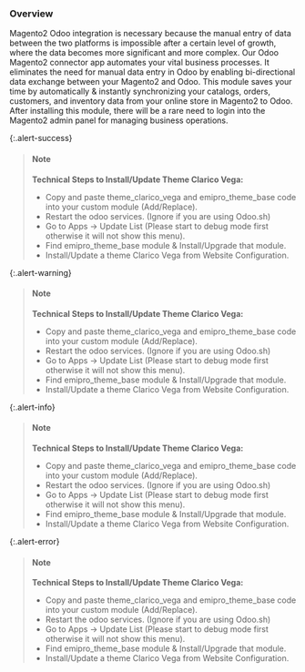 ### Overview
Magento2 Odoo integration is necessary because the manual entry of data between the two platforms is impossible after a certain level of growth, where the data becomes more significant and more complex. Our Odoo Magento2 connector app automates your vital business processes. It eliminates the need for manual data entry in Odoo by enabling bi-directional data exchange between your Magento2 and Odoo. This module saves your time by automatically & instantly synchronizing your catalogs, orders, customers, and inventory data from your online store in Magento2 to Odoo. After installing this module, there will be a rare need to login into the Magento2 admin panel for managing business operations.

{:.alert-success}
>#### Note
> **Technical Steps to Install/Update Theme Clarico Vega:**
>
> - Copy and paste theme_clarico_vega and emipro_theme_base code into your custom module (Add/Replace).
> - Restart the odoo services. (Ignore if you are using Odoo.sh)
> - Go to Apps -> Update List (Please start to debug mode first otherwise it will not show this menu).
> - Find emipro_theme_base module & Install/Upgrade that module.
> - Install/Update a theme Clarico Vega from Website Configuration.


{:.alert-warning}
>#### Note
> **Technical Steps to Install/Update Theme Clarico Vega:**
>
> - Copy and paste theme_clarico_vega and emipro_theme_base code into your custom module (Add/Replace).
> - Restart the odoo services. (Ignore if you are using Odoo.sh)
> - Go to Apps -> Update List (Please start to debug mode first otherwise it will not show this menu).
> - Find emipro_theme_base module & Install/Upgrade that module.
> - Install/Update a theme Clarico Vega from Website Configuration.

{:.alert-info}
>#### Note
> **Technical Steps to Install/Update Theme Clarico Vega:**
>
> - Copy and paste theme_clarico_vega and emipro_theme_base code into your custom module (Add/Replace).
> - Restart the odoo services. (Ignore if you are using Odoo.sh)
> - Go to Apps -> Update List (Please start to debug mode first otherwise it will not show this menu).
> - Find emipro_theme_base module & Install/Upgrade that module.
> - Install/Update a theme Clarico Vega from Website Configuration.

{:.alert-error}
>#### Note
> **Technical Steps to Install/Update Theme Clarico Vega:**
>
> - Copy and paste theme_clarico_vega and emipro_theme_base code into your custom module (Add/Replace).
> - Restart the odoo services. (Ignore if you are using Odoo.sh)
> - Go to Apps -> Update List (Please start to debug mode first otherwise it will not show this menu).
> - Find emipro_theme_base module & Install/Upgrade that module.
> - Install/Update a theme Clarico Vega from Website Configuration.